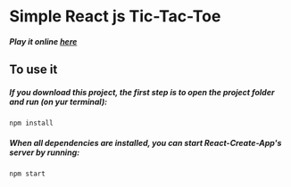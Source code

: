 # Simple React js Tic-Tac-Toe 
##### Play it online [here](https://facundop3.github.io/React-tic-tac-toe/)
## To use it
##### If you download this project, the first step is to open the project folder and run (on yur terminal): 
``` npm install ```
##### When all dependencies are installed, you can start React-Create-App's server by running:
``` npm start ```